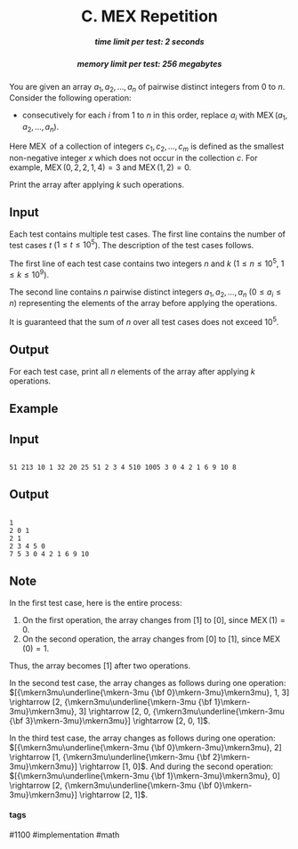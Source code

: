 <h1 style='text-align: center;'> C. MEX Repetition</h1>

<h5 style='text-align: center;'>time limit per test: 2 seconds</h5>
<h5 style='text-align: center;'>memory limit per test: 256 megabytes</h5>

You are given an array $a_1,a_2,\ldots, a_n$ of pairwise distinct integers from $0$ to $n$. Consider the following operation:

* consecutively for each $i$ from $1$ to $n$ in this order, replace $a_i$ with $\operatorname{MEX}(a_1, a_2, \ldots, a_n)$.

Here $\operatorname{MEX}$ of a collection of integers $c_1, c_2, \ldots, c_m$ is defined as the smallest non-negative integer $x$ which does not occur in the collection $c$. For example, $\operatorname{MEX}(0, 2, 2, 1, 4) = 3$ and $\operatorname{MEX}(1, 2) = 0$.

Print the array after applying $k$ such operations.

## Input

Each test contains multiple test cases. The first line contains the number of test cases $t$ ($1 \le t \le 10^5$). The description of the test cases follows.

The first line of each test case contains two integers $n$ and $k$ ($1\le n\le 10^5$, $1\le k\le 10^9$).

The second line contains $n$ pairwise distinct integers $a_1,a_2,\ldots, a_n$ ($0\le a_i\le n$) representing the elements of the array before applying the operations.

It is guaranteed that the sum of $n$ over all test cases does not exceed $10^5$.

## Output

For each test case, print all $n$ elements of the array after applying $k$ operations.

## Example

## Input


```

51 213 10 1 32 20 25 51 2 3 4 510 1005 3 0 4 2 1 6 9 10 8
```
## Output


```

1
2 0 1
2 1
2 3 4 5 0
7 5 3 0 4 2 1 6 9 10

```
## Note

In the first test case, here is the entire process:

1. On the first operation, the array changes from $[1]$ to $[0]$, since $\operatorname{MEX}(1) = 0$.
2. On the second operation, the array changes from $[0]$ to $[1]$, since $\operatorname{MEX}(0) = 1$.

Thus, the array becomes $[1]$ after two operations.

In the second test case, the array changes as follows during one operation: $[{\mkern3mu\underline{\mkern-3mu {\bf 0}\mkern-3mu}\mkern3mu}, 1, 3] \rightarrow [2, {\mkern3mu\underline{\mkern-3mu {\bf 1}\mkern-3mu}\mkern3mu}, 3] \rightarrow [2, 0, {\mkern3mu\underline{\mkern-3mu {\bf 3}\mkern-3mu}\mkern3mu}] \rightarrow [2, 0, 1]$.

In the third test case, the array changes as follows during one operation: $[{\mkern3mu\underline{\mkern-3mu {\bf 0}\mkern-3mu}\mkern3mu}, 2] \rightarrow [1, {\mkern3mu\underline{\mkern-3mu {\bf 2}\mkern-3mu}\mkern3mu}] \rightarrow [1, 0]$. And during the second operation: $[{\mkern3mu\underline{\mkern-3mu {\bf 1}\mkern-3mu}\mkern3mu}, 0] \rightarrow [2, {\mkern3mu\underline{\mkern-3mu {\bf 0}\mkern-3mu}\mkern3mu}] \rightarrow [2, 1]$.



#### tags 

#1100 #implementation #math 